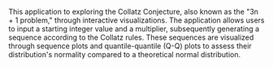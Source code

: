 This application to exploring the Collatz Conjecture, also known as the "3n + 1 problem," through interactive visualizations. The application allows users to input a starting integer value and a multiplier, subsequently generating a sequence according to the Collatz rules. These sequences are visualized through sequence plots and quantile-quantile (Q-Q) plots to assess their distribution's normality compared to a theoretical normal distribution.
